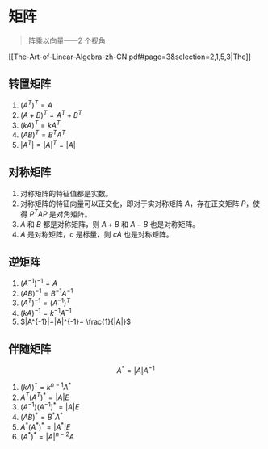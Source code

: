 # 矩阵
> 阵乘以向量——2 个视角

[[The-Art-of-Linear-Algebra-zh-CN.pdf#page=3&selection=2,1,5,3|The]]
## 转置矩阵

  1. $(A^T)^T = A$
  2. $(A + B)^T = A^T + B^T$
  3. $(kA)^T = kA^T$
  4. $(AB)^T = B^T A^T$
  5. $|A^T|=|A|^T=|A|$

## 对称矩阵

  1. 对称矩阵的特征值都是实数。
  2. 对称矩阵的特征向量可以正交化，即对于实对称矩阵 $A$，存在正交矩阵 $P$，使得 $P^T A P$ 是对角矩阵。
  3. $A$ 和 $B$ 都是对称矩阵，则 $A+B$ 和 $A-B$ 也是对称矩阵。
  4. $A$ 是对称矩阵，$c$ 是标量，则 $cA$ 也是对称矩阵。

## 逆矩阵

  1. $(A^{-1})^{-1} = A$
  2. $(AB)^{-1} = B^{-1} A^{-1}$
  3. $(A^T)^{-1} = (A^{-1})^T$
  4. $(kA)^{-1}=k^{-1} A^{-1}$
  5. $|A^{-1}|=|A|^{-1}= \frac{1}{|A|}$

## 伴随矩阵

$$A^* =|A|A^{-1}$$
  1. $(kA)^{*}=k^{n-1} A^{*}$
  2. $A^T(A^T)^*=|A|E$
  3. $(A^{-1})(A^{-1})^* = |A|E$
  4. $(AB)^* =B^* A^*$
  5. $A^{*}(A^{*})^* =|A^{*}|E$
  6. $(A^{*})^*=|A|^{n-2}A$


